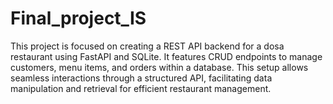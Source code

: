 # Final_project_IS
This project is focused on creating a REST API backend for a dosa restaurant using FastAPI and SQLite. It features CRUD endpoints to manage customers, menu items, and orders within a database. This setup allows seamless interactions through a structured API, facilitating data manipulation and retrieval for efficient restaurant management.
